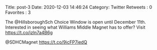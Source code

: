 Title: post-3
Date: 2020-12-03 14:46:24
Category: Twitter
Retweets : 0
Favorites : 3

The @HillsboroughSch Choice Window is open until December 11th. Interested in seeing what Williams Middle Magnet has to offer? Visit https://t.co/jzln7a4B6g

@SDHCMagnet https://t.co/9icFP7iedQ